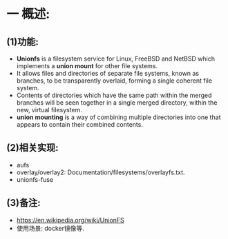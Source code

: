 # 一 概述:
## (1)功能:
- **Unionfs** is a filesystem service for Linux, FreeBSD and NetBSD which implements a **union mount** for other file systems.
- It allows files and directories of separate file systems, known as branches, to be transparently overlaid, forming a single coherent file system.
- Contents of directories which have the same path within the merged branches will be seen together in a single merged directory, within the new, virtual filesystem.
- **union mounting** is a way of combining multiple directories into one that appears to contain their combined contents.

## (2)相关实现:
- aufs
- overlay/overlay2: Documentation/filesystems/overlayfs.txt.
- unionfs-fuse

## (3)备注:
- https://en.wikipedia.org/wiki/UnionFS
- 使用场景: docker镜像等.